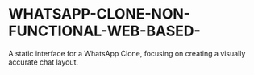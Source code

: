 # WHATSAPP-CLONE-NON-FUNCTIONAL-WEB-BASED-
 A static interface for a WhatsApp Clone, focusing on creating a visually accurate chat layout.
